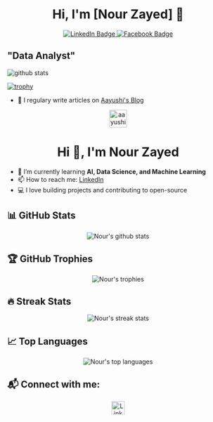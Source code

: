 <h1 align="center">Hi, I'm [Nour Zayed] 👋</h1>
<p align="center">

  <a href="https://www.linkedin.com/in/nour-zayed-7n7074292/">
    <img src="https://img.shields.io/badge/linkedin-%230077B5?style=flat&logo=linkedin&logoColor=white" alt="LinkedIn Badge"/>
  </a>

  <a href="https://www.facebook.com/profile.php?id=100072914674968&mibextid=ZbWKwL">
    <img src="https://img.shields.io/badge/facebook-%231877F2?style=flat&logo=facebook&logoColor=white" alt="Facebook Badge"/>
  </a>
</p>
<h2> "Data Analyst"</h2>

<img align="center" src="https://github-readme-stats.vercel.app/api?username=aayushi-droid&show_icons=true&include_all_commits=true&theme=blue-white&count_private=true" alt="github stats">

[![trophy](https://github-profile-trophy.vercel.app/?username=aayushi-droid&theme=gruvbox)](https://github.com/ryo-ma/github-profile-trophy)
- 📝 I regulary write articles on [Aayushi's Blog](http://aayushi-droid.github.io/)

<p align="center">
<a href="https://dev.to/aayushidroid" target="blank"><img align="center" src="https://cdn.jsdelivr.net/npm/simple-icons@3.0.1/icons/dev-dot-to.svg" alt="aayushi-droid" height="40" width="40" /></a>
</p>

<h1 align="center">Hi 👋, I'm Nour Zayed</h1>

- 🌱 I’m currently learning **AI, Data Science, and Machine Learning**
- 📫 How to reach me: [LinkedIn](https://www.linkedin.com/in/nour-zayed/)
- 💻 I love building projects and contributing to open-source

## 📊 GitHub Stats

<p align="center">
  <img src="https://github-readme-stats.vercel.app/api?username=Nour-Zayed&show_icons=true&include_all_commits=true&theme=blue-white&count_private=true" alt="Nour's github stats"/>
</p>

## 🏆 GitHub Trophies

<p align="center">
  <img src="https://github-profile-trophy.vercel.app/?username=Nour-Zayed&theme=gruvbox" alt="Nour's trophies"/>
</p>

## 🔥 Streak Stats

<p align="center">
  <img src="https://github-readme-streak-stats.herokuapp.com/?user=Nour-Zayed&theme=blue-white" alt="Nour's streak stats"/>
</p>

## 📈 Top Languages

<p align="center">
  <img src="https://github-readme-stats.vercel.app/api/top-langs/?username=Nour-Zayed&layout=compact&theme=blue-white" alt="Nour's top languages"/>
</p>

## 📬 Connect with me:

<p align="center">
  <a href="https://www.linkedin.com/in/nour-zayed/" target="blank">
    <img src="https://cdn.jsdelivr.net/npm/simple-icons@3.0.1/icons/linkedin.svg" alt="LinkedIn" height="30" width="30"/>
  </a>
</p>
